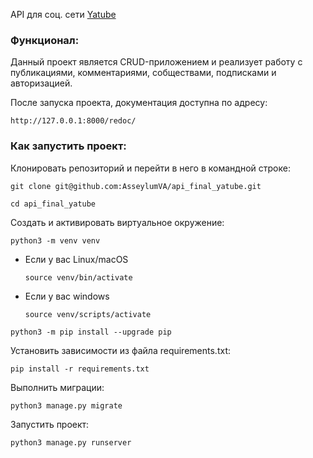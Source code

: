 API для соц. сети [Yatube](https://github.com/AsseylumVA/hw05_final "Yatube")


### Функционал:
Данный проект является CRUD-приложением и реализует работу с публикациями, комментариями, собществами, подписками и авторизацией.

После запуска проекта, документация доступна по адресу:
```
http://127.0.0.1:8000/redoc/
```

### Как запустить проект:

Клонировать репозиторий и перейти в него в командной строке:

```
git clone git@github.com:AsseylumVA/api_final_yatube.git
```

```
cd api_final_yatube
```

Cоздать и активировать виртуальное окружение:

```
python3 -m venv venv
```

* Если у вас Linux/macOS

    ```
    source venv/bin/activate
    ```

* Если у вас windows

    ```
    source venv/scripts/activate
    ```

```
python3 -m pip install --upgrade pip
```

Установить зависимости из файла requirements.txt:

```
pip install -r requirements.txt
```

Выполнить миграции:

```
python3 manage.py migrate
```

Запустить проект:

```
python3 manage.py runserver
```

